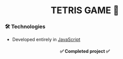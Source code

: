 <h1 align="center"> TETRIS GAME 🧩</h1>
<p align="center">      
    </p>


 ### 🛠  Technologies
- Developed entirely in [JavaScript](https://www.javascript.com/)

<h4 align="center"> 
    ✅  Completed project  ✅
</h4>
